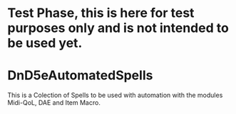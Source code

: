 # Test Phase, this is here for test purposes only and is not intended to be used yet.
# DnD5eAutomatedSpells
This is a Colection of Spells to be used with automation with the modules Midi-QoL, DAE and Item Macro.
